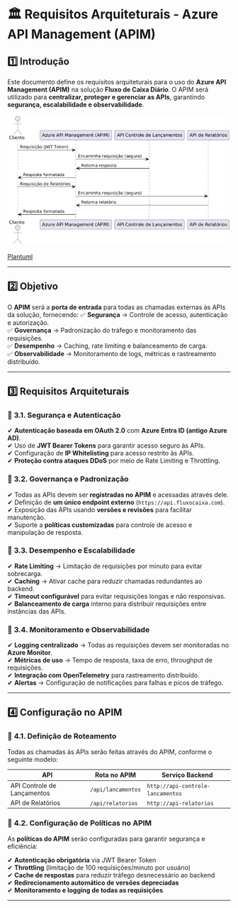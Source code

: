 # 🏛 Requisitos Arquiteturais - Azure API Management (APIM)

## 1️⃣ Introdução  

Este documento define os requisitos arquiteturais para o uso do **Azure API Management (APIM)** na solução **Fluxo de Caixa Diário**. O APIM será utilizado para **centralizar, proteger e gerenciar as APIs**, garantindo **segurança, escalabilidade e observabilidade**.

![Diagrama fluxo APIM](../images/documento_requisitos_apim.png)

[Plantuml](../plantuml/documentos_requisitos_apim.plantuml)

---

## 2️⃣ Objetivo  

O **APIM** será a **porta de entrada** para todas as chamadas externas às APIs da solução, fornecendo:
✅ **Segurança** → Controle de acesso, autenticação e autorização.  
✅ **Governança** → Padronização do tráfego e monitoramento das requisições.  
✅ **Desempenho** → Caching, rate limiting e balanceamento de carga.  
✅ **Observabilidade** → Monitoramento de logs, métricas e rastreamento distribuído.  

---

## 3️⃣ Requisitos Arquiteturais  

### 📌 **3.1. Segurança e Autenticação**
✔ **Autenticação baseada em OAuth 2.0** com **Azure Entra ID (antigo Azure AD)**.  
✔ Uso de **JWT Bearer Tokens** para garantir acesso seguro às APIs.  
✔ Configuração de **IP Whitelisting** para acesso restrito às APIs.  
✔ **Proteção contra ataques DDoS** por meio de Rate Limiting e Throttling.  

### 📌 **3.2. Governança e Padronização**  
✔ Todas as APIs devem ser **registradas no APIM** e acessadas através dele.  
✔ Definição de **um único endpoint externo** (`https://api.fluxocaixa.com`).  
✔ Exposição das APIs usando **versões e revisões** para facilitar manutenção.  
✔ Suporte a **políticas customizadas** para controle de acesso e manipulação de resposta.  

### 📌 **3.3. Desempenho e Escalabilidade**  
✔ **Rate Limiting** → Limitação de requisições por minuto para evitar sobrecarga.  
✔ **Caching** → Ativar cache para reduzir chamadas redundantes ao backend.  
✔ **Timeout configurável** para evitar requisições longas e não responsivas.  
✔ **Balanceamento de carga** interno para distribuir requisições entre instâncias das APIs.  

### 📌 **3.4. Monitoramento e Observabilidade**  
✔ **Logging centralizado** → Todas as requisições devem ser monitoradas no **Azure Monitor**.  
✔ **Métricas de uso** → Tempo de resposta, taxa de erro, throughput de requisições.  
✔ **Integração com OpenTelemetry** para rastreamento distribuído.  
✔ **Alertas** → Configuração de notificações para falhas e picos de tráfego.  

---

## 4️⃣ Configuração no APIM  

### 📌 **4.1. Definição de Roteamento**  
Todas as chamadas às APIs serão feitas através do APIM, conforme o seguinte modelo:

| API | Rota no APIM | Serviço Backend |
|----|--------------|----------------|
| API Controle de Lançamentos | `/api/lancamentos` | `http://api-controle-lancamentos` |
| API de Relatórios | `/api/relatorios` | `http://api-relatorios` |


### 📌 **4.2. Configuração de Políticas no APIM**  
As **políticas do APIM** serão configuradas para garantir segurança e eficiência:

✔ **Autenticação obrigatória** via JWT Bearer Token  
✔ **Throttling** (limitação de 100 requisições/minuto por usuário)  
✔ **Cache de respostas** para reduzir tráfego desnecessário ao backend  
✔ **Redirecionamento automático de versões depreciadas**  
✔ **Monitoramento e logging de todas as requisições**  

---

